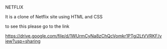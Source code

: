 NETFLIX

It is a clone of Netflix site using HTML and CSS

to see this please go to the link

https://drive.google.com/file/d/1WUrmCyNa8zChQcVomkr1PTgj2LtVVRKF/view?usp=sharing
